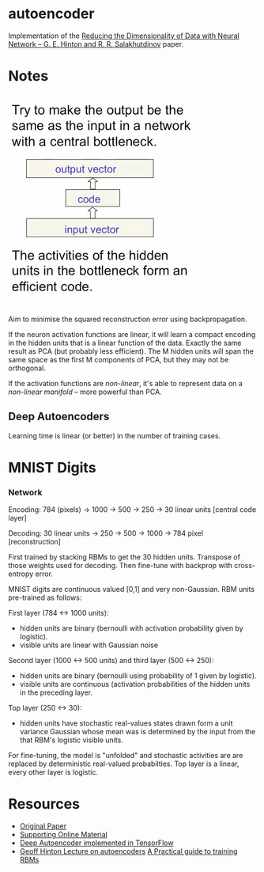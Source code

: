 # autoencoder
Implementation of the [Reducing the Dimensionality of Data with Neural Network – G. E. Hinton and R. R. Salakhutdinov](https://www.cs.toronto.edu/~hinton/science.pdf) paper.





# Notes
![](figs/autoencoder.png)

Aim to minimise the squared reconstruction error using backpropagation.

If the neuron activation functions are linear, it will learn a compact encoding in the hidden units that is a linear function of the data. Exactly the same result as PCA (but probably less efficient). The M hidden units will span the same space as the first M components of PCA, but they may not be orthogonal.

If the activation functions are *non-linear*, it's able to represent data on a *non-linear manifold* – more powerful than PCA.

## Deep Autoencoders

Learning time is linear (or better) in the number of training cases.


# MNIST Digits
### Network

Encoding: 784 (pixels) -> 1000 -> 500 -> 250 -> 30 linear units [central code layer]

Decoding: 30 linear units -> 250 -> 500 -> 1000 -> 784 pixel [reconstruction]

First trained by stacking RBMs to get the 30 hidden units. Transpose of those weights used for decoding. Then fine-tune with backprop with cross-entropy error.

MNIST digits are continuous valued [0,1] and very non-Gaussian. 
RBM units pre-trained as follows:

First layer (784 <-> 1000 units):

  - hidden units are binary (bernoulli with activation probability given by logistic).
  - visible units are linear with Gaussian noise

Second layer (1000 <-> 500 units) and third layer (500 <-> 250):

  - hidden units are binary (bernoulli using probability of 1 given by logistic).
  - visible units are continuous (activation probabilities of the hidden units in the preceding layer.


Top layer (250 <-> 30):
  - hidden units have stochastic real-values states drawn form a unit variance Gaussian whose mean was is determined by the input from the that RBM's logistic visible units.


For fine-tuning, the model is "unfolded" and stochastic activities are are replaced by deterministic real-valued probabilties. Top layer is a linear, every other layer is logistic.


# Resources

- [Original Paper](https://www.cs.toronto.edu/~hinton/science.pdf)
- [Supporting Online Material](http://science.sciencemag.org/content/suppl/2006/08/04/313.5786.504.DC1)
- [Deep Autoencoder implemented in TensorFlow](https://gist.github.com/saliksyed/593c950ba1a3b9dd08d5)
- [Geoff Hinton Lecture on autoencoders](https://class.coursera.org/neuralnets-2012-001/lecture/161)
[A Practical guide to training RBMs](http://www.cs.toronto.edu/~hinton/absps/guideTR.pdf)